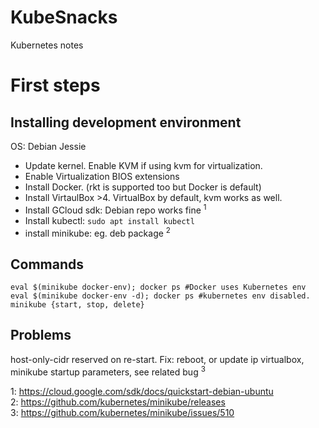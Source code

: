 # KubeSnacks
Kubernetes notes
# First steps
## Installing development environment
OS: Debian Jessie
* Update kernel. Enable KVM if using kvm for virtualization.
* Enable Virtualization BIOS extensions
* Install Docker. (rkt is supported too but Docker is default)
* Install VirtaulBox >4. VirtualBox by default, kvm works as well.
* Install GCloud sdk: Debian repo works fine <sup>1</sup>
* Install kubectl: ```sudo apt install kubectl```
* install minikube: eg. deb package <sup>2</sup>
## Commands
```
eval $(minikube docker-env); docker ps #Docker uses Kubernetes env
eval $(minikube docker-env -d); docker ps #kubernetes env disabled.
minikube {start, stop, delete}
```
## Problems
host-only-cidr reserved on re-start. Fix: reboot, or update ip virtualbox, minikube startup parameters, see related bug <sup>3</sup>

1: https://cloud.google.com/sdk/docs/quickstart-debian-ubuntu</br>
2: https://github.com/kubernetes/minikube/releases</br>
3: https://github.com/kubernetes/minikube/issues/510
